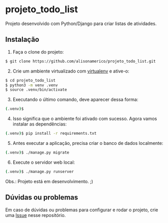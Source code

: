 # projeto_todo_list
Projeto desenvolvido com Python/Django para criar listas de atividades.


## Instalação

1. Faça o clone do projeto:

```bash
$ git clone https://github.com/alisonamerico/projeto_todo_list.git
```

2. Crie um ambiente virtualizado com [virtualenv]() e ative-o:

```bash
$ cd projeto_todo_list
$ python3 -m venv .venv
$ source .venv/bin/activate
```

3. Executando o último comando, deve aparecer dessa forma:

```bash
(.venv)$
```

4. Isso significa que o ambiente foi ativado com sucesso. Agora vamos instalar as dependências:

```bash
(.venv)$ pip install -r requirements.txt
```

5. Antes executar a aplicação, precisa criar o banco de dados localmente:

```bash
(.venv)$ ./manage.py migrate
```

6. Execute o servidor web local:

```bash
(.venv)$ ./manage.py runserver
```

Obs.: Projeto está em desenvolvimento. ;)

## Dúvidas ou problemas

Em caso de dúvidas ou problemas para configurar e rodar o projeto, crie uma [Issue](https://github.com/alisonamerico/projeto_todo_list/issues) nesse repositório.

